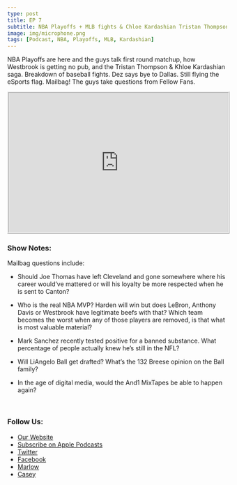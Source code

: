 ```yaml
---
type: post
title: EP 7
subtitle: NBA Playoffs + MLB fights & Chloe Kardashian Tristan Thompson Drama
image: img/microphone.png
tags: [Podcast, NBA, Playoffs, MLB, Kardashian]
---
```


NBA Playoffs are here and the guys talk first round matchup, how Westbrook is getting no pub, and the Tristan Thompson & Khloe Kardashian saga.  Breakdown of baseball fights. Dez says bye to Dallas. Still flying the eSports flag.  Mailbag! The guys take questions from Fellow Fans.

<iframe src="https://cast.rocks/player/11602/EP-7---NBA-Playoffs---Kardashian-.mp3?episodeTitle=EP%207%3A%20NBA%20Playoffs%20%2B%20MLB%20Fights%20%26%20%20Khloe%20Kardashian%20Tristan%20Thompson%20drama%20break%20down%20&podcastTitle=132%20Breese%20Podcast&episodeDate=April%2016th%2C%202018&imageURL=https%3A%2F%2Fcast.rocks%2Fhosting%2F11602%2Ffeeds%2F6RG37.jpg&itunesLink=https%3A%2F%2Fitunes.apple.com%2Fus%2Fpodcast%2F132-breese-podcast%2Fid1353274149%3Fmt%3D2" style="border: ridge; min-height: 265px; max-height: 320px; max-width: 558px; min-width: 270px; width: 100%; height: 100%;" scrollbars="no"></iframe>

### Show Notes:

Mailbag questions include:

- Should Joe Thomas have left Cleveland and gone somewhere where his career would’ve mattered or will his loyalty be more respected when he is sent to Canton?

- Who is the real NBA MVP? Harden will win but does LeBron, Anthony Davis or Westbrook have legitimate beefs with that? Which team becomes the worst when any of those players are removed, is that what is most valuable material?

- Mark Sanchez recently tested positive for a banned substance. What percentage of people actually knew he’s still in the NFL? 

- Will LiAngelo Ball get drafted? What’s the 132 Breese opinion on the Ball family?

- In the age of digital media, would the And1 MixTapes be able to happen again? 

  ​

### Follow Us:

- [Our Website](132breese.com)
- [Subscribe on Apple Podcasts](https://itunes.apple.com/us/podcast/132-breese-podcast/id1353274149?mt=2)
- [Twitter](https://twitter.com/132breese/)
- [Facebook](https://www.facebook.com/132breese/)
- [Marlow](https://twitter.com/marlowjr/)
- [Casey](https://twitter.com/profbadgerfan/)
